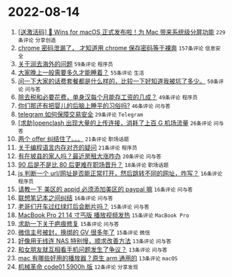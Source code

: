 # 2022-08-14

1. [[送激活码] 🎉 Wins for macOS 正式发布啦！为 Mac 带来系统级分屏功能](https://www.v2ex.com/t/872787) `229条评论` `分享创造`
1. [chrome 密码泄漏了， 才知道用 chrome 保存密码等于裸奔](https://www.v2ex.com/t/872745) `157条评论` `信息安全`
1. [关于润去海外的问题](https://www.v2ex.com/t/872740) `59条评论` `程序员`
1. [大家晚上一般需要多久才能睡着？](https://www.v2ex.com/t/872754) `55条评论` `生活`
1. [问一下大家的话费套餐都是什么样的，比较一下好知道我被坑了多少。](https://www.v2ex.com/t/872790) `50条评论` `问与答`
1. [除去税和必要花费，单身汉每个月能存工资的几成？](https://www.v2ex.com/t/872742) `49条评论` `程序员`
1. [你们那还有把婴儿的后脑上睡平的习俗吗?](https://www.v2ex.com/t/872773) `46条评论` `问与答`
1. [telegram 如何保障交易安全](https://www.v2ex.com/t/872772) `29条评论` `Telegram`
1. [[求助]openclash 出现大量的上传连接，消耗了上百 G 机场流量](https://www.v2ex.com/t/872764) `26条评论` `问与答`
1. [两个 offer 纠结住了。。。](https://www.v2ex.com/t/872821) `21条评论` `职场话题`
1. [关于编程语言内存对齐的疑问](https://www.v2ex.com/t/872792) `21条评论` `程序员`
1. [有在坡县的家人吗？最近房租大涨咋办](https://www.v2ex.com/t/872798) `20条评论` `问与答`
1. [90 后是不是比 80 后更难在职场晋升？](https://www.v2ex.com/t/872781) `18条评论` `职场话题`
1. [js 判断一个 url/网址是否能正常打开，然后跳转不同的网址，咋写？](https://www.v2ex.com/t/872818) `16条评论` `程序员`
1. [请教一下 美区的 appid 必须添加美区的 paypal 嘛](https://www.v2ex.com/t/872813) `16条评论` `问与答`
1. [联想笔记本之间纠结](https://www.v2ex.com/t/872753) `16条评论` `问与答`
1. [老哥们开车过红绿灯后会断片吗？](https://www.v2ex.com/t/872793) `15条评论` `问与答`
1. [MacBook Pro 21 14 寸丐版 播放视频发热](https://www.v2ex.com/t/872769) `15条评论` `MacBook Pro`
1. [求助一下关于疤痕修复](https://www.v2ex.com/t/872714) `15条评论` `问与答`
1. [微信主号被封，换绑的 GV 很多年了](https://www.v2ex.com/t/872711) `15条评论` `微信`
1. [好像用无线连 NAS 特别慢，顺求改善方法](https://www.v2ex.com/t/872814) `13条评论` `问与答`
1. [和女朋友就互相看手机问题发生了争议？](https://www.v2ex.com/t/872816) `13条评论` `问与答`
1. [mac 有哪些好用的播放器？原生 arm 通用的](https://www.v2ex.com/t/872738) `13条评论` `macOS`
1. [机械革命 code01 5900h 版](https://www.v2ex.com/t/872717) `12条评论` `分享发现`
